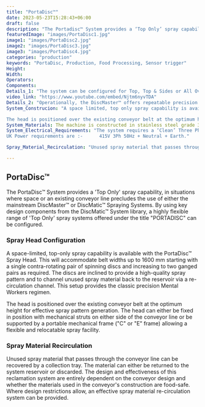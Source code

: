 ```yaml
---
title: "PortaDisc™"
date: 2023-05-23T15:28:43+06:00
draft: false
description: "The Portadisc™ System provides a ‘Top Only’ spray capability, in situations where space or an existing conveyor line precludes the use of either the mainstream DiscMaster™ or DiscMatic™ Spraying Systems. By using key design components from the DiscMatic™ System library, a highly flexible range of ‘Top Only’ spray systems offered under the title “PORTADISC” can be configured."
featuredImage: "images/PortaDisc1.jpg"
image1: "images/PortaDisc2.jpg"
image2: "images/PortaDisc3.jpg"
image3: "images/PortaDisc4.jpg"
categories: "production"
keywords: "PortaDisc, Production, Food Processing, Sensor trigger"
Height: 
Width: 
Operators:
Components:
Details_1: "The system can be configured for Top, Top & Sides or All Over Spray Coverage by the number and positioning of the Spinning Discs. All the discs operate in ganged pairs and are belt driven from inverter-motor sets. Operationally, the DiscMatic™ offers highly repeatable precision in the application of spray material. Precision Inverter/Motor Control Systems provide digital verneer control to the Spinning Disc Speed, Pump Speed and the Conveyor Speed allowing full control over the droplet formation and deposition of the spray material. Recording the setting of the digital potentiometer for each of the key control systems provides a unique digital signature for each machine set-up. Product changeovers can be quickly accommodated by entering the signature code into the machine for the appropriate machine configuration. The precision accuracy inherent in the system ensures it correctly returns to an identical set up as the last batch of that particular product. A proportion of the pump output is returned directly to the reservoir tank, which provides:"
video_link: "https://www.youtube.com/embed/Njtm6nyvTDA"
Details_2: "Operationally, the DiscMaster™ offers repeatable precision in the application of spray material, previously unavailable at this investment level. Precision Inverter/Motor Control Systems provide digital control to the Spinning Disc Speed, Pump Speed and the Conveyor Speed, allowing full control over the droplet formation and deposition of the spray material. Recording the setting of the digital potentiometer for each of the key control systems provides a unique digital signature for each machine set-up. Product changeovers can be quickly accommodated by entering the signature code into the machine for the appropriate machine configuration. The precision accuracy inherent in the system ensures it correctly returns to an identical set-up as the last batch of that particular product. A proportion of the pump output is returned directly to the reservoir tank, which provides"
System_Construcion: "A space limited, top only spray capability is available with the Portadisc™ Spray Head. This will accommodate belt widths up to 1600 mm starting with a single contra-rotating pair of spinning discs and increasing to two ganged pairs as required. The discs are inclined to provide a high-quality spray pattern and to channel unused spray material back to the reservoir via a re-circulation channel. This setup provides the classic precision Mental Workers regimen.

The head is positioned over the existing conveyor belt at the optimum height for effective spray pattern generation. The head can either be fixed in position with mechanical struts either side of the conveyor line or be supported by a portable mechanical frame {“C” or “E” frame} allowing a flexible and relocatable spray facility."
System_Materials: The machine is constructed in stainless steel grade 304, with pipework in 316-grade steel. All components in direct contact with the material being sprayed and the product are stainless steel or other food quality materials. The design ensures all areas of the machine are fully accessible for cleaning and every effort is made to ensure that the hygiene aspects of the machine are to the highest possible standard.
System_Electrical_Requirements: "The system requires a ‘Clean’ Three Phase Supply.
UK Power requirements are :-      415V 3Ph 50Hz + Neutral + Earth."

Spray_Material_Recirculation: "Unused spray material that passes through the conveyor line can be recovered by a collection tray. The material can either be returned to the system reservoir or discarded. The design and effectiveness of this reclamation system is entirely dependent on the conveyor design and whether the materials used in the conveyor’s construction are food-safe. Where design restrictions allow, an effective spray material re-circulation system can be provided."

---
```

## PortaDisc™

The PortaDisc™ System provides a 'Top Only' spray capability, in situations where space or an existing conveyor line precludes the use of either the mainstream DiscMaster™ or DiscMatic™ Spraying Systems. By using key design components from the DiscMatic™ System library, a highly flexible range of 'Top Only' spray systems offered under the title "PORTADISC" can be configured.

### Spray Head Configuration

A space-limited, top-only spray capability is available with the PortaDisc™ Spray Head. This will accommodate belt widths up to 1600 mm starting with a single contra-rotating pair of spinning discs and increasing to two ganged pairs as required. The discs are inclined to provide a high-quality spray pattern and to channel unused spray material back to the reservoir via a re-circulation channel. This setup provides the classic precision Mental Workers regimen.

The head is positioned over the existing conveyor belt at the optimum height for effective spray pattern generation. The head can either be fixed in position with mechanical struts on either side of the conveyor line or be supported by a portable mechanical frame ("C" or "E" frame) allowing a flexible and relocatable spray facility.

<!-- ![PortaDisc PD4 Cleaned](portadisc_image.jpg) -->

### Spray Material Recirculation

Unused spray material that passes through the conveyor line can be recovered by a collection tray. The material can either be returned to the system reservoir or discarded. The design and effectiveness of this reclamation system are entirely dependent on the conveyor design and whether the materials used in the conveyor's construction are food-safe. Where design restrictions allow, an effective spray material re-circulation system can be provided.
